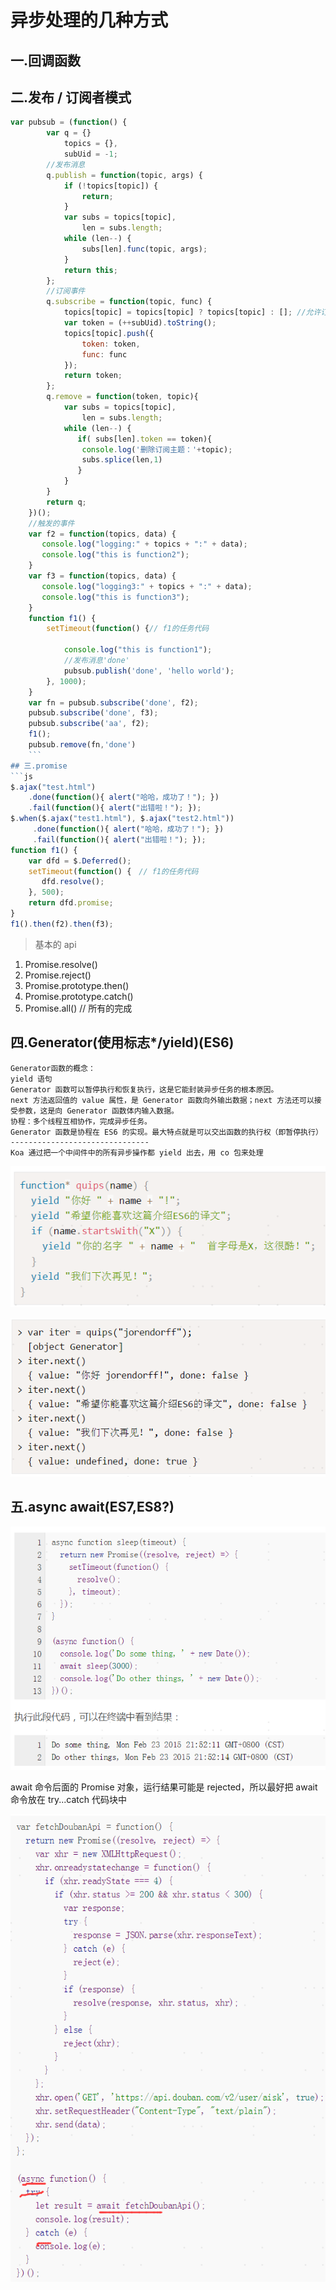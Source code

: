 # 异步处理的几种方式
## 一.回调函数

## 二.发布 / 订阅者模式

```js
var pubsub = (function() {
        var q = {}
            topics = {},
            subUid = -1;
        //发布消息
        q.publish = function(topic, args) {
            if (!topics[topic]) {
                return;
            }
            var subs = topics[topic],
                len = subs.length;
            while (len--) {
                subs[len].func(topic, args);
            }
            return this;
        };
        //订阅事件
        q.subscribe = function(topic, func) {
            topics[topic] = topics[topic] ? topics[topic] : []; //允许订阅多次，只能订阅一次呢？
            var token = (++subUid).toString();
            topics[topic].push({
                token: token,
                func: func
            });
            return token;
        };
        q.remove = function(token, topic){
            var subs = topics[topic],
                len = subs.length;
            while (len--) {
               if( subs[len].token == token){
                console.log('删除订阅主题：'+topic);
                subs.splice(len,1)
               }
            }
        }
        return q;
    })();
    //触发的事件
    var f2 = function(topics, data) {
       console.log("logging:" + topics + ":" + data);
       console.log("this is function2");
    }
    var f3 = function(topics, data) {
       console.log("logging3:" + topics + ":" + data);
       console.log("this is function3");
    }
    function f1() {　
        setTimeout(function() {// f1的任务代码
　
            console.log("this is function1");
            //发布消息'done'
            pubsub.publish('done', 'hello world');　　　　
        }, 1000);
    }
    var fn = pubsub.subscribe('done', f2);
    pubsub.subscribe('done', f3);
    pubsub.subscribe('aa', f2);
    f1();
    pubsub.remove(fn,'done')
    ```
## 三.promise
```js
$.ajax("test.html")
    .done(function(){ alert("哈哈，成功了！"); })
    .fail(function(){ alert("出错啦！"); });
$.when($.ajax("test1.html"), $.ajax("test2.html"))
     .done(function(){ alert("哈哈，成功了！"); })
     .fail(function(){ alert("出错啦！"); });
function f1() {　　　　
    var dfd = $.Deferred();　　　　
    setTimeout(function() {　// f1的任务代码
       dfd.resolve();　　　　
    }, 500);　　　　
    return dfd.promise;
}
f1().then(f2).then(f3);

```
>  基本的 api
 1.	Promise.resolve()
 2.	Promise.reject()
 3.	Promise.prototype.then()
 4.	Promise.prototype.catch()
 5.	Promise.all() // 所有的完成

## 四.Generator(使用标志*/yield)(ES6)
```
Generator函数的概念：
yield 语句
Generator 函数可以暂停执行和恢复执行，这是它能封装异步任务的根本原因。
next 方法返回值的 value 属性，是 Generator 函数向外输出数据；next 方法还可以接受参数，这是向 Generator 函数体内输入数据。
协程：多个线程互相协作，完成异步任务。
Generator 函数是协程在 ES6 的实现。最大特点就是可以交出函数的执行权（即暂停执行）
-------------------------------
Koa 通过把一个中间件中的所有异步操作都 yield 出去，用 co 包来处理
```

![Generator1](../img/js_generator_1.png)

![Generator2](../img/js_generator_2.png)

## 五.async await(ES7,ES8?)

![async_await1](../img/js_async_await.png)

  await 命令后面的 Promise 对象，运行结果可能是 rejected，所以最好把 await 命令放在 try...catch 代码块中

![async_await2](../img/js_async_await_2.png)
